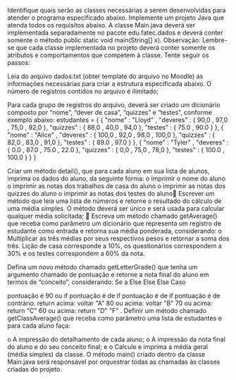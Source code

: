 Identifique quais serão as classes necessárias a serem desenvolvidas para
atender o programa especificado abaixo. Implemente um projeto Java que
atenda todos os requisitos abaixo. A classe Main.java deverá ser implementada
separadamente no pacote edu.fatec.dados e deverá conter somente o método
public static void main(String[] x).
Observação: Lembre-se que cada classe implementada no projeto deverá
conter somente os atributos e comportamentos que competem à classe.
Tente seguir os passos:

Leia do arquivo dados.txt (obter template do arquivo no Moodle) as
informações necessárias para criar a estrutura especificada abaixo. O
número de registros contidos no arquivo é ilimitado;

Para cada grupo de registros do arquivo, deverá ser criado um dicionário
composto por “nome”, “dever de casa”, “quizzes” e “testes”, conforme
exemplo abaixo:
estudantes = {
{
"nome" : "Lloyd" ,
"deveres" : { 90,0 , 97,0 , 75,0 , 92,0 },
"quizzes" : { 88,0 , 40,0 , 94,0 },
"testes" : { 75.0 , 90.0 }
},
{
"nome" : "Alice" ,
"deveres" : { 100,0 , 92,0 , 98,0 , 100,0 },
"quizzes" : { 82,0 , 83,0 , 91,0 },
"testes" : { 89.0 , 97.0 }
},
{
"nome" : "Tyler" ,
"deveres" : { 0.0 , 87.0 , 75.0 , 22.0 },
"quizzes" : { 0,0 , 75,0 , 78,0 },
"testes" : { 100.0 , 100.0 }
}
}

Criar um método detail(), que para cada aluno em sua lista de
alunos, imprima os dados do aluno, da seguinte forma:
o imprimir o nome do aluno
o imprimir as notas dos trabalhos de casa do aluno
o imprimir as notas dos quizzes do aluno
o imprimir as notas dos testes do aluno
Escrever um método que leia uma lista de números e retorne o resultado
do cálculo de uma média simples. O método deverá ser único e será
usada para calcular qualquer média solicitada;

Escreva um método chamado getAverage() que receba como
parâmetro um dicionário que representa um registro de estudante como
entrada e retorna sua média ponderada, considerando:
o
Multiplicar as três médias por seus respectivos pesos e retornar a
soma dos três. Lição de casa corresponde a 10%, os
questionários correspondem a 30% e os testes correspondem a
60% da nota.

Defina um novo método chamado getLetterGrade() que tenha um
argumento chamado de pontuação e retorne a nota final do aluno em
termos de “conceito”, considerando:
Se a
Else
Else
Else
Caso

pontuação é 90 ou
if pontuação é de
if pontuação é de
if pontuação é de
contrário: return
acima: voltar "A"
80 ou acima: voltar "B"
70 ou acima: return "C"
60 ou acima: return "D"
"F" .
Definir um método chamado getClassAverage() que receba como
parâmetro uma lista de estudantes e para cada aluno faça:

o A impressão do detalhamento de cada aluno;
o A impressão da nota final do aluno e do seu conceito final; e
o Calcule e imprima a média geral (média simples) da classe.
O método main() criado dentro da classe Main.java será responsável
por orquestrar todas as chamadas às classes criadas do projeto.
